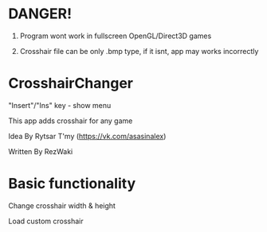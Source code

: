 # DANGER!
1. Program wont work in fullscreen OpenGL/Direct3D games

2. Crosshair file can be only .bmp type, if it isnt, app may works incorrectly
# CrosshairChanger
"Insert"/"Ins" key - show menu

This app adds crosshair for any game

Idea By Rytsar T'my (https://vk.com/asasinalex)

Written By RezWaki

# Basic functionality
Change crosshair width & height

Load custom crosshair
